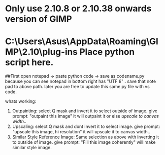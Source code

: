 # Only use 2.10.8 or 2.10.38 onwards version of GIMP
# C:\Users\Asus\AppData\Roaming\GIMP\2.10\plug-ins Place python script here.
  ##First open notepad -> paste python code -> save as codename.py because you can see notepad in bottom right has "UTF 8" . save that note pad to above path. later you are free to update this same py file with vs code.

whats working: 
1. Outpainting: select Q mask and invert it to select outside of image. give prompt: "outpaint this image" it will outpaint it or else *upscale to canvas width*..
2. Upscaling: select Q mask and dont invert it to select image. give prompt: "upscale this image, hi resolution" it will upscale it to canvas width..
3. Similar Style Reference Image: Same selection as above with inverting it to outside of image. give prompt: "Fill this image coherently" will make similar style image.

